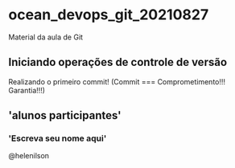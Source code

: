 # ocean_devops_git_20210827
Material da aula de Git

## Iniciando operações de controle de versão

Realizando o primeiro commit! (Commit === Comprometimento!!! Garantia!!!)

## 'alunos participantes'
### 'Escreva seu nome aqui'

@helenilson
